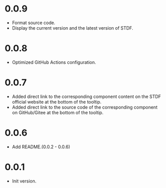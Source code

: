 # 0.0.9

- Format source code.
- Display the current version and the latest version of STDF.

# 0.0.8

- Optimized GitHub Actions configuration.

# 0.0.7

- Added direct link to the corresponding component content on the STDF official website at the bottom of the tooltip.
- Added direct link to the source code of the corresponding component on GitHub/Gitee at the bottom of the tooltip.

# 0.0.6

- Add README.(0.0.2 - 0.0.6)

# 0.0.1

- Init version.
